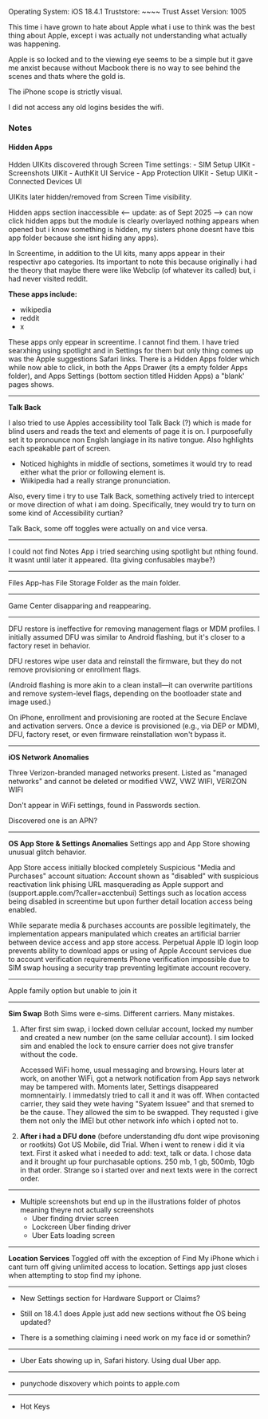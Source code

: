 Operating System: iOS 18.4.1
Truststore: ~~~~
Trust Asset Version: 1005

This time i have grown to hate about Apple what i use to think was the best thing about Apple, except i was actually not understanding what actually was happening.

Apple is so locked and to the viewing eye seems to be a simple but it gave me anxist because without Macbook there is no way to see behind the scenes and thats where the gold is.

The iPhone scope is strictly visual.

I did not access any old logins besides the wifi.
### **Notes**

#### Hidden Apps

Hdden UIKits discovered through Screen Time settings:
    - SIM Setup UIKit
    - Screenshots UIKit
    - AuthKit UI Service
    - App Protection UIKit
    - Setup UIKit
    - Connected Devices UI

 UIKits later hidden/removed from Screen Time visibility.
 
 Hidden apps section inaccessible <-- update: as of Sept 2025 -->  can now click hidden apps but the module is clearly overlayed nothing appears when opened but i know something is hidden, my sisters phone doesnt have tbis app folder because she isnt hiding any apps).

In Screentime, in addition to the UI kits, many apps appear in their respectivr apo categories. Its important to note this because originally i had the theory that maybe there were like Webclip (of whatever its called) but, i had never visited reddit.

**These apps include:**
- wikipedia
- reddit
- x

These apps only eppear in screentime. I cannot find them. I have tried searxhing using spotlight and in Settings for them but only thing comes up was the Apple suggestions Safari links. There is a Hidden Apps folder which while now able to click, in both the Apps Drawer (its a empty folder Apps folder), and Apps Settings (bottom section titled Hidden Apps) a "blank' pages shows.

---

**Talk Back**

I also tried to use Apples accessibility tool Talk Back (?) which is made for blind users and reads the text and elements of page it is on. I purposefully set it to pronounce non Englsh langiage in its native tongue. Also hghlights each speakable part of screen. 

- Noticed highights in middle of sections, sometimes it would try to read either what the prior or following element is.
- Wiikipedia had a really strange pronunciation.

Also, every time i try to use Talk Back, something actively tried to intercept or move direction of what i am doing. Specifically, tney would try to turn on some kind of Accessibility curtian?

Talk Back, some off toggles were actually on and vice versa.

---

I could not find Notes App i tried searching using spotlight but nthing found. It wasnt until later it appeared.
(Ita giving confusables maybe?)

---

Files App-has File Storage Folder as the main folder.

---


Game Center disapparing and reappearing. 

---

 DFU restore is ineffective for removing management flags or MDM profiles. I initially assumed DFU was similar to Android flashing, but it's closer to a factory reset in behavior.
 
DFU restores wipe user data and reinstall the firmware, but they do not remove provisioning or enrollment flags.

(Android flashing is more akin to a clean install—it can overwrite partitions and remove system-level flags, depending on the bootloader state and image used.)

On iPhone, enrollment and provisioning are rooted at the Secure Enclave and activation servers. Once a device is provisioned (e.g., via DEP or MDM), DFU, factory reset, or even firmware reinstallation won't bypass it.

---

**iOS Network Anomalies**

Three Verizon-branded managed networks present.
Listed as "managed networks" and cannot be deleted or modified
VWZ, VWZ WIFI, VERIZON WIFI

Don't appear in WiFi settings, found in Passwords section.

Discovered one is an APN? 

---


**OS App Store & Settings Anomalies**
Settings app and App Store showing unusual glitch behavior.

App Store access initially blocked completely
Suspicious "Media and Purchases" account situation: Account shown as "disabled" with suspicious reactivation link phising URL masquerading as Apple support and (support.apple.com/?caller=acctenbui)
Settings such as location access being disabled in screentime but upon further detail location access being enabled.

While separate media & purchases accounts are possible legitimately, the implementation appears manipulated which creates an artificial barrier between device access and app store access.
Perpetual Apple ID login loop prevents ability to download apps or using of Apple Account services due to account verification requirements
Phone verification impossible due to SIM swap housing a security trap preventing legitimate account recovery.

---

Apple family option but unable to join it

----

**Sim Swap**
Both Sims were e-sims. Different carriers. Many mistakes.

1. After first sim swap, i locked down cellular account, locked my number and created a new number (on the same cellular account). I sim locked sim and enabled the  lock to ensure carrier does not give transfer without the code.

    Accessed WiFi home, usual messaging and browsing. Hours later at work, on another WiFi, got a network notification from App says network may be tampered with. Moments later, Settings disappeared momnentairly. I immedatsly tried to call it and it was off.
    When contacted carrier, they said they wete having "Syatem Issuee" and that sremed to be the cause. 
    They allowed the sim to be swapped.
    They requsted i give them not only the IMEI but other network info which i opted not to.

2. **After i had a DFU done** (before understanding dfu dont wipe provisoning or rootkits)
    Got US Mobile, did Trial. When i went to renew i did it via text. First it asked what i needed to add: text, talk or data. I chose data and it brought up four purchasable options.  250 mb, 1 gb, 500mb, 10gb in that order. Strange so i started over and next texts were in the correct order.

---

- Multiple screenshots but end up in the illustrations folder of photos meaning theyre not actually screenshots
    - Uber finding drvier screen 
    - Lockcreen Uber finding driver
    - Uber Eats loading screen
    
---

**Location Services**
Toggled off with the exception of Find My iPhone which i cant turn off giving unlimited access to location. Settings app just closes when attempting to stop find my iphone.

- ---

- New Settings section for Hardware Support or Claims?
- Still on 18.4.1 does Apple just add new sections without fhe OS being updated?

- There is a something claiming i need work on my face id or somethin?

---

- Uber Eats showing up in, Safari history. Using dual Uber app.

---

- punychode disxovery which points to apple.com

---

- Hot Keys